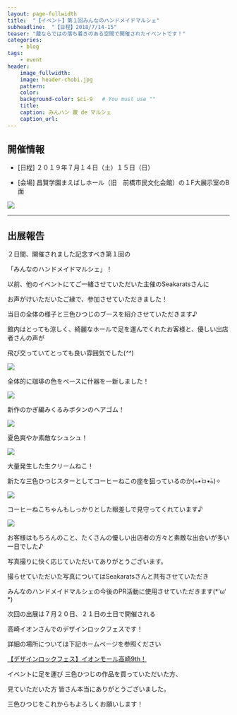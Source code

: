 ```yaml
---
layout: page-fullwidth
title:  "【イベント】第１回みんなのハンドメイドマルシェ"
subheadline:  "【日程】2018/7/14-15"
teaser: "蔵ならではの落ち着きのある空間で開催されたイベントです！"
categories:
    - blog
tags:
    - event
header:
    image_fullwidth:
    image: header-chobi.jpg
    pattern:
    color:
    background-color: $ci-9   # You must use ""
    title:
    caption: みんハン 蔵 de マルシェ
    caption_url: 
---
```


## 開催情報

* [日程] ２０１９年７月１４日（土）１５日（日）

* [会場] 昌賢学園まえばしホール（旧　前橋市民文化会館）の１F大展示室のB面

![](https://lh3.googleusercontent.com/pw/ACtC-3eGDzG40vkJsJBkaf84npV9toD3s6x8HD-kG6xkV4oSRBZOUzDp6ZoeUMZaGesFAY8aDbn6DRKLjDdK4Bw8qxTf0CjYQ5RBU-3qRIPxFWetqci2qVFcB3zFztjEdNv0vbUkkonTiE0ZscuVHo63jfX0=w534-h535-no?authuser=2)

---

## 出展報告

２日間、開催されました記念すべき第１回の

「みんなのハンドメイドマルシェ」！

以前、他のイベントにてご一緒させていただいた主催のSeakaratsさんに

お声がけいただいたご縁で、参加させていただきました！

当日の全体の様子と三色ひつじのブースを紹介させていただきます♪

館内はとっても涼しく、綺麗なホールで足を運んでくれたお客様と、優しい出店者さんの声が

飛び交っていてとっても良い雰囲気でした(*^^*)

![](https://lh3.googleusercontent.com/pw/ACtC-3dmZCeL9b-AjyeC7Q2q3bK48NxubLHnNB0-nT-FAOk9jS_f2Xv9lp4hyVIB9sjOHCar2td3iUOdhHQijEzpYuVwi5q2Bod5bXoukBNPDy4OkPfseKh31npzxKCsAbnE-CyGyLXY19H_vY5Chzb9867P=w952-h635-no?authuser=2)


全体的に珈琲の色をベースに什器を一新しました！

![](https://lh3.googleusercontent.com/pw/ACtC-3eaTI28JV290rDs9gO3a0z67bepPAvjr0fDPcRjU4Zo7kVZPfJS8QOP9-CReatRZy_e_lz338GIYpc-kyQ2gTxLyY6r3G2nU4DCpfEN8_uyj4PtX6R5xX2ccXT-s4-vkLVt1_dt-48kqvbZnGJnnrqO=w952-h635-no?authuser=2)

新作のかぎ編みくるみボタンのヘアゴム！

![](https://lh3.googleusercontent.com/pw/ACtC-3cNWJq0bVUXIJeGVKbBALqfHMzN7i6qi1gs2jJwTwO2GoXVmt9jwSU5T2dC6gwhkw033KsPK0VNVS_PEpR6b2TR2Yh_rsKHCU6Cgr2DDGLzdnO4Nj34hDs0OZWwa-CmNXbUvvy7FrwQh8h1a8BL92Z5=w952-h635-no?authuser=2)

夏色爽やか素敵なシュシュ！

![](https://lh3.googleusercontent.com/pw/ACtC-3cz3n2fAi7mGbjC3U5oMmMntWCEHFlXGrk8TEmitRc5aOqtaSq4ZUuaApOyYia9Nisbk9VjmtNd3TqoNx7kOGaWWthk8h0r2RYQ-MsW4KyBYuR7i8hyfIo0f2AT1pVyY0Y1Ce4r3rtYef3CvjGH9doC=w952-h635-no?authuser=2)


大量発生した生クリームねこ！

新たな三色ひつじスターとしてコーヒーねこの座を狙っているのか(๑•̀ㅁ•́๑)✧

![](https://lh3.googleusercontent.com/pw/ACtC-3cRHupa0Ejw2Lry3i_B1Nfb2NveKjimaj-RlzVYUXzsemoSEEujNN7sifX4OoQUdQnm4gUz0A6Fj_NCyeIk-Q4VJrH-g2XaSaINRR2P212SmaTD-Uu-9CpuKzZ_Ki7uztFZW1T53xbYMB61pg2r5bFm=w952-h635-no?authuser=2)


コーヒーねこちゃんもしっかりとした眼差しで見守ってくれています♪

![](https://lh3.googleusercontent.com/pw/ACtC-3f2D_ssh1XA8HztWtAmvPR2U6h23bPekUhK-L-YhLfIV-62pKkf_AydExLpvTI2El3zhf0Oeq_sjDQnTKiMbGuRYIhKBaeyko0kVKKqCXwKxUE2nDdFVaLQHOQd2HtxyOY5MbM6KXMuew2KJb9Z8fSZ=w952-h635-no?authuser=2)

お客様はもちろんのこと、たくさんの優しい出店者の方々と素敵な出会いが多い一日でした♪

写真撮りに快く応じていただいてありがとうございます。

撮らせていただいた写真についてはSeakaratsさんと共有させていただき

みんなのハンドメイドマルシェの今後のPR活動に使用させていただきます(*‘ω‘ *)

次回の出展は７月２０日、２１日の土日で開催される

高崎イオンさんでのデザインロックフェスです！

詳細の場所については下記ホームページを参照ください

[【デザインロックフェス】イオンモール高崎9th！](https://www.handmade-ya.com/%E3%82%A4%E3%82%AA%E3%83%B3%E3%83%A2%E3%83%BC%E3%83%AB%E9%AB%98%E5%B4%8E/2018-7-21-22-%E3%82%A4%E3%82%AA%E3%83%B3%E3%83%A2%E3%83%BC%E3%83%AB%E9%AB%98%E5%B4%8E9th/)

イベントに足を運び 三色ひつじの作品を買っていただいた方、

見ていただいた方 皆さん本当にありがとうございました。

三色ひつじをこれからもよろしくお願いします！
